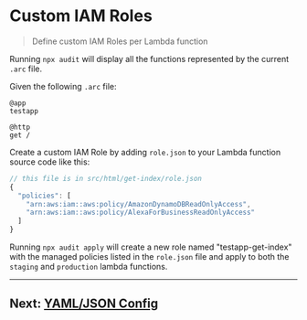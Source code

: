 # Custom IAM Roles

> Define custom IAM Roles per Lambda function

Running `npx audit` will display all the functions represented by the current `.arc` file. 

Given the following `.arc` file:

```arc
@app
testapp

@http
get /
```

Create a custom IAM Role by adding `role.json` to your Lambda function source code like this:

```javascript
// this file is in src/html/get-index/role.json
{
  "policies": [
    "arn:aws:iam::aws:policy/AmazonDynamoDBReadOnlyAccess", 
    "arn:aws:iam::aws:policy/AlexaForBusinessReadOnlyAccess"
  ]
}
```

Running `npx audit apply` will create a new role named "testapp-get-index" with the managed policies listed in the `role.json` file and apply to both the `staging` and `production` lambda functions.

---

## Next: [YAML/JSON Config](/guides/yaml-and-json)